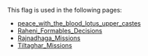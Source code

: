 This flag is used in the following pages:
 - [peace_with_the_blood_lotus_upper_castes](../events/peace_with_the_blood_lotus_upper_castes.md)
 - [Raheni_Formables_Decisions](../decisions/Raheni_Formables_Decisions.md)
 - [Rajnadhaga_Missions](../missions/Rajnadhaga_Missions.md)
 - [Tiltaghar_Missions](../missions/Tiltaghar_Missions.md)
